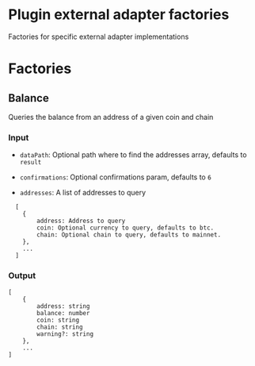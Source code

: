 # Plugin external adapter factories

Factories for specific external adapter implementations

# Factories

## Balance

Queries the balance from an address of a given coin and chain

### Input

- `dataPath`: Optional path where to find the addresses array, defaults to `result`
- `confirmations`: Optional confirmations param, defaults to `6`

- `addresses`: A list of addresses to query

```
  [
    {
        address: Address to query
        coin: Optional currency to query, defaults to btc.
        chain: Optional chain to query, defaults to mainnet.
    },
    ...
  ]
```

### Output

```
[
    {
        address: string
        balance: number
        coin: string
        chain: string
        warning?: string
    },
    ...
]
```
